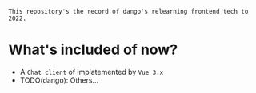 `This repository's the record of dango's relearning frontend tech to 2022.`

# What's included of now?
- A `Chat client` of implatemented by `Vue 3.x`
- TODO(dango): Others...